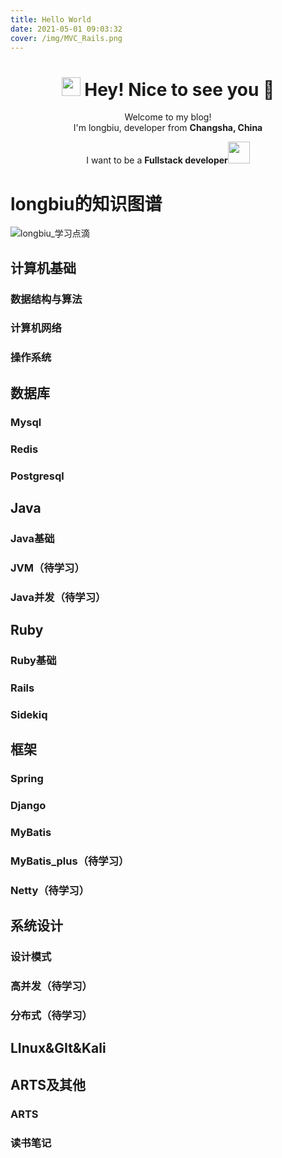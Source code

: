 ```yaml
---
title: Hello World
date: 2021-05-01 09:03:32
cover: /img/MVC_Rails.png
---
```


<div align=center>

<h1><img src="https://emojis.slackmojis.com/emojis/images/1531849430/4246/blob-sunglasses.gif?1531849430" width="30"/> Hey! Nice to see you 👋</h1>


<p>Welcome to my blog! </br> I'm longbiu, developer from <b>Changsha, China</b></p>
<p>I want to be a <b>Fullstack developer<img src="https://www.flaticon.com/premium-icon/icons/svg/3242/3242257.svg"width="35"/></b></p>

</div>

# longbiu的知识图谱

![longbiu_学习点滴](/img/longbiu_学习点滴.png)

## 计算机基础

### 数据结构与算法

### 计算机网络

### 操作系统

## 数据库

### Mysql

### Redis

### Postgresql

## Java

### Java基础

### JVM（待学习）

### Java并发（待学习）

## Ruby

### Ruby基础

### Rails

### Sidekiq

## 框架

### Spring

### Django

### MyBatis

### MyBatis_plus（待学习）

### Netty（待学习）

## 系统设计

### 设计模式

### 高并发（待学习）

### 分布式（待学习）

## LInux&GIt&Kali

## ARTS及其他

### ARTS

### 读书笔记

